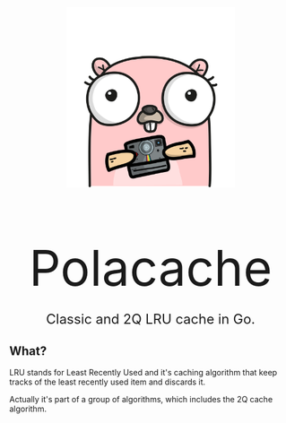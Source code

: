 <div align="center">
    <img src="./asset/polacache.png"  width="300" alt="iters" />
</div>

<div align="center">
    <p style="font-size: 5.5rem;">Polacache</p>    
</div>

<div align="center" style="margin-top: -4rem;">
    <p style="font-size: 1.5rem;">Classic and 2Q LRU cache in Go.</p>    
</div>

## What?

LRU stands for Least Recently Used and it's caching algorithm that keep tracks of the least recently used item and discards it.

Actually it's part of a group of algorithms, which includes the 2Q cache algorithm.